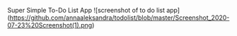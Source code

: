 Super Simple To-Do List App
![screenshot of to do list app]
(https://github.com/annaaleksandra/todolist/blob/master/Screenshot_2020-07-23%20Screenshot(1).png)
